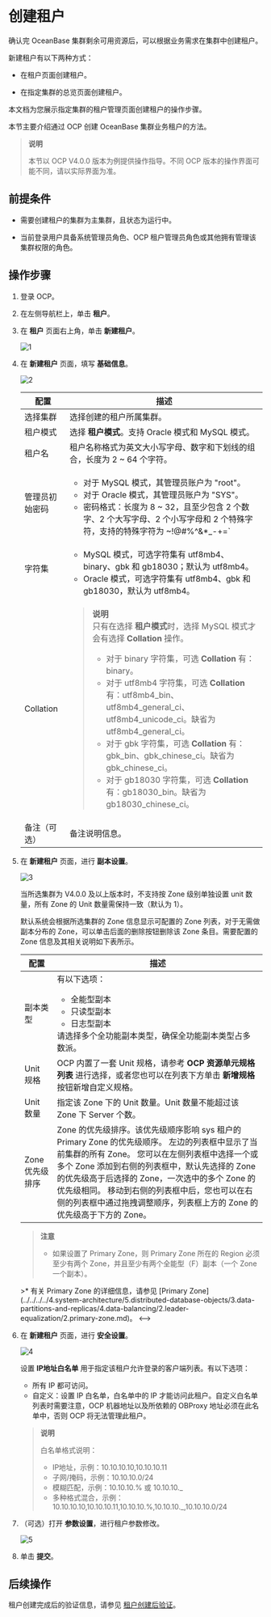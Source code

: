 # 创建租户

确认完 OceanBase 集群剩余可用资源后，可以根据业务需求在集群中创建租户。

新建租户有以下两种方式：

* 在租户页面创建租户。

* 在指定集群的总览页面创建租户。

本文档为您展示指定集群的租户管理页面创建租户的操作步骤。

本节主要介绍通过 OCP 创建 OceanBase 集群业务租户的方法。

>**说明**
>
>本节以 OCP V4.0.0 版本为例提供操作指导。不同 OCP 版本的操作界面可能不同，请以实际界面为准。

## 前提条件

* 需要创建租户的集群为主集群，且状态为运行中。

* 当前登录用户具备系统管理员角色、OCP 租户管理员角色或其他拥有管理该集群权限的角色。

## 操作步骤

1. 登录 OCP。

2. 在左侧导航栏上，单击 **租户**。

3. 在 **租户** 页面右上角，单击 **新建租户**。

   ![1](https://obbusiness-private.oss-cn-shanghai.aliyuncs.com/doc/img/observer-enterprise/V4.0.0/4.deploy-the-oceanbase-database/OCP/11%E7%A7%9F%E6%88%B7%E5%88%97%E8%A1%A8.png)

4. 在 **新建租户** 页面，填写 **基础信息**。

   ![2](https://obbusiness-private.oss-cn-shanghai.aliyuncs.com/doc/img/observer-enterprise/V4.0.0/4.deploy-the-oceanbase-database/OCP/12%E6%96%B0%E5%BB%BA%E7%A7%9F%E6%88%B7%E5%9F%BA%E7%A1%80%E4%BF%A1%E6%81%AF.png)

   |     配置    |     描述      |
   |-------------|--------------|
   | 选择集群 | 选择创建的租户所属集群。|
   | 租户模式 | 选择 **租户模式**。支持 Oracle 模式和 MySQL 模式。|
   | 租户名 | 租户名称格式为英文大小写字母、数字和下划线的组合，长度为 2 ~ 64 个字符。|
   | 管理员初始密码 |<ul><li>对于 MySQL 模式，其管理员账户为 "root"。</li><li>对于 Oracle 模式，其管理员账户为 "SYS"。</li><li>密码格式：长度为 8 ~ 32，且至少包含 2 个数字、2 个大写字母、2 个小写字母和 2 个特殊字符，支持的特殊字符为 ~!@#%^&*_-+=`|(){}[]:;',.?/</li></ul> |
   | 字符集 | <ul><li>MySQL 模式，可选字符集有 utf8mb4、binary、gbk 和 gb18030；默认为 utf8mb4。</li><li> Oracle 模式，可选字符集有 utf8mb4、gbk 和 gb18030，默认为 utf8mb4。</li></ul>|
   | Collation | <blockquote><b>说明</b></br>只有在选择 **租户模式**时，选择 MySQL 模式才会有选择 **Collation** 操作。<ul><li>对于 binary 字符集，可选 <b>Collation</b> 有：binary。</li><li>对于 utf8mb4 字符集，可选 <b>Collation</b> 有：utf8mb4_bin、utf8mb4_general_ci、utf8mb4_unicode_ci。缺省为 utf8mb4_general_ci。</li><li>对于 gbk 字符集，可选 <b>Collation</b> 有：gbk_bin、gbk_chinese_ci。缺省为 gbk_chinese_ci。</li><li>对于 gb18030 字符集，可选 <b>Collation</b> 有：gb18030_bin。缺省为 gb18030_chinese_ci。</li></ul></blockquote> |
   | 备注（可选）| 备注说明信息。 |

5. 在 **新建租户** 页面，进行 **副本设置**。

   ![3](https://obbusiness-private.oss-cn-shanghai.aliyuncs.com/doc/img/observer-enterprise/V4.0.0/4.deploy-the-oceanbase-database/OCP/13%E5%89%AF%E6%9C%AC%E8%AE%BE%E7%BD%AE.png)

   当所选集群为 V4.0.0 及以上版本时，不支持按 Zone 级别单独设置 unit 数量，所有 Zone 的 Unit 数量需保持一致（默认为 1）。

   默认系统会根据所选集群的 Zone 信息显示可配置的 Zone 列表，对于无需做副本分布的 Zone，可以单击后面的删除按钮删除该 Zone 条目。需要配置的 Zone 信息及其相关说明如下表所示。

   |       配置     |      描述     |
   |---------------|---------------|
   | 副本类型       | 有以下选项：<ul><li>全能型副本</li><li>只读型副本</li><li>日志型副本</li></ul>请选择多个全功能副本类型，确保全功能副本类型占多数派。|
   | Unit 规格      | OCP 内置了一套 Unit 规格，请参考 **OCP 资源单元规格列表** 进行选择，或者您也可以在列表下方单击 **新增规格** 按钮新增自定义规格。|
   | Unit 数量      | 指定该 Zone 下的 Unit 数量。Unit 数量不能超过该 Zone 下 Server 个数。 |
   | Zone 优先级排序 | Zone 的优先级排序。该优先级顺序影响 sys 租户的 Primary Zone 的优先级顺序。 左边的列表框中显示了当前集群的所有 Zone。 您可以在左侧列表框中选择一个或多个 Zone 添加到右侧的列表框中，默认先选择的 Zone 的优先级高于后选择的 Zone，一次选中的多个 Zone 的优先级相同。 移动到右侧的列表框中后，您也可以在右侧的列表框中通过拖拽调整顺序，列表框上方的 Zone 的优先级高于下方的 Zone。|

      > **注意**
      >
      >* 如果设置了 Primary Zone，则 Primary Zone 所在的 Region 必须至少有两个 Zone，并且至少有两个全能型（F）副本（一个 Zone 一个副本）。

      <!-->
      >* 有关 Primary Zone 的详细信息，请参见 [Primary Zone](../../../../4.system-architecture/5.distributed-database-objects/3.data-partitions-and-replicas/4.data-balancing/2.leader-equalization/2.primary-zone.md)。
      <-->

6. 在 **新建租户** 页面，进行 **安全设置**。

   ![4](https://obbusiness-private.oss-cn-shanghai.aliyuncs.com/doc/img/observer-enterprise/V4.0.0/4.deploy-the-oceanbase-database/OCP/14%E5%AE%89%E5%85%A8%E8%AE%BE%E7%BD%AE.png)

   设置 **IP地址白名单** 用于指定该租户允许登录的客户端列表。有以下选项：

   <ul>
   <li>所有 IP 都可访问。</li>
   <li>自定义：设置 IP 白名单，白名单中的 IP 才能访问此租户。自定义白名单列表时需要注意，OCP 机器地址以及所依赖的 OBProxy 地址必须在此名单中，否则 OCP 将无法管理此租户。</li>
   </ul>

   >**说明**
   >
   >白名单格式说明：
   >
   >* IP地址，示例：10.10.10.10,10.10.10.11
   >* 子网/掩码，示例：10.10.10.0/24
   >* 模糊匹配，示例：10.10.10.% 或 10.10.10._
   >* 多种格式混合，示例：10.10.10.10,10.10.10.11,10.10.10.%,10.10.10._,10.10.10.0/24

7. （可选）打开 **参数设置**，进行租户参数修改。

   ![5](https://obbusiness-private.oss-cn-shanghai.aliyuncs.com/doc/img/observer-enterprise/V4.0.0/4.deploy-the-oceanbase-database/OCP/15%E5%8F%82%E6%95%B0%E8%AE%BE%E7%BD%AE.png)

8. 单击 **提交**。

## 后续操作

租户创建完成后的验证信息，请参见 [租户创建后验证](3.verify-after-deployment.md)。
